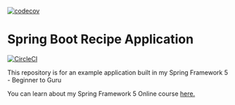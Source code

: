 [![codecov](https://codecov.io/gh/janesg/spring5-recipe-app/branch/master/graph/badge.svg)](https://codecov.io/gh/janesg/spring5-recipe-app)

# Spring Boot Recipe Application

[![CircleCI](https://circleci.com/gh/springframeworkguru/spring5-recipe-app.svg?style=svg)](https://circleci.com/gh/springframeworkguru/spring5-recipe-app)

This repository is for an example application built in my Spring Framework 5 - Beginner to Guru

You can learn about my Spring Framework 5 Online course [here.](https://go.springframework.guru/spring-framework-5-online-course)